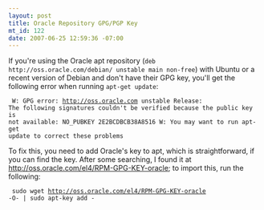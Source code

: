 ```yaml
--- 
layout: post
title: Oracle Repository GPG/PGP Key
mt_id: 122
date: 2007-06-25 12:59:36 -07:00
---
```

If you're using the Oracle apt repository (`deb http://oss.oracle.com/debian/ unstable main non-free`) with Ubuntu or a recent version of Debian and don't have their GPG key, you'll get the following error when running `apt-get update`:

<code><pre>
W: GPG error: http://oss.oracle.com unstable Release: The following signatures couldn't be verified because the public key is not available: NO_PUBKEY 2E2BCDBCB38A8516
W: You may want to run apt-get update to correct these problems
</pre></code>

To fix this, you need to add Oracle's key to apt, which is straightforward, if you can find the key.  After some searching, I found it at http://oss.oracle.com/el4/RPM-GPG-KEY-oracle; to import this, run the following:

<code><pre>
sudo wget http://oss.oracle.com/el4/RPM-GPG-KEY-oracle -O- | sudo apt-key add -
</pre></code>
